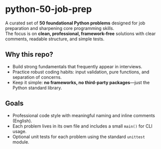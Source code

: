 # python-50-job-prep

A curated set of **50 foundational Python problems** designed for job preparation and sharpening core programming skills.  
The focus is on **clean, professional, framework-free** solutions with clear comments, readable structure, and simple tests.

## Why this repo?

- Build strong fundamentals that frequently appear in interviews.
- Practice robust coding habits: input validation, pure functions, and separation of concerns.
- Keep it simple: **no frameworks, no third-party packages**—just the Python standard library.

## Goals

- Professional code style with meaningful naming and inline comments (English).
- Each problem lives in its own file and includes a small `main()` for CLI usage.
- Optional unit tests for each problem using the standard `unittest` module.
